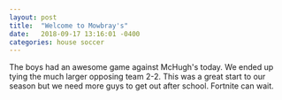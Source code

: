 ```yaml
---
layout: post
title:  "Welcome to Mowbray's"
date:   2018-09-17 13:16:01 -0400
categories: house soccer
---
```


The boys had an awesome game against McHugh's today. We ended up tying the much larger opposing team 2-2. This was a great start to our season but we need more guys to get out after school. Fortnite can wait.
